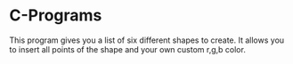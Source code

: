# C-Programs

This program gives you a list of six different shapes to create.
It allows you to insert all points of the shape and your own custom r,g,b color.
